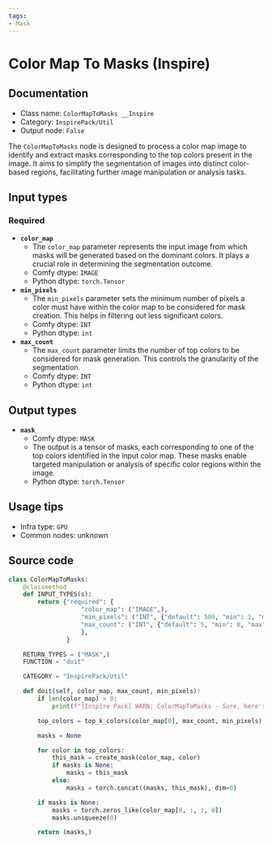 ```yaml
---
tags:
- Mask
---
```


# Color Map To Masks (Inspire)
## Documentation
- Class name: `ColorMapToMasks __Inspire`
- Category: `InspirePack/Util`
- Output node: `False`

The `ColorMapToMasks` node is designed to process a color map image to identify and extract masks corresponding to the top colors present in the image. It aims to simplify the segmentation of images into distinct color-based regions, facilitating further image manipulation or analysis tasks.
## Input types
### Required
- **`color_map`**
    - The `color_map` parameter represents the input image from which masks will be generated based on the dominant colors. It plays a crucial role in determining the segmentation outcome.
    - Comfy dtype: `IMAGE`
    - Python dtype: `torch.Tensor`
- **`min_pixels`**
    - The `min_pixels` parameter sets the minimum number of pixels a color must have within the color map to be considered for mask creation. This helps in filtering out less significant colors.
    - Comfy dtype: `INT`
    - Python dtype: `int`
- **`max_count`**
    - The `max_count` parameter limits the number of top colors to be considered for mask generation. This controls the granularity of the segmentation.
    - Comfy dtype: `INT`
    - Python dtype: `int`
## Output types
- **`mask`**
    - Comfy dtype: `MASK`
    - The output is a tensor of masks, each corresponding to one of the top colors identified in the input color map. These masks enable targeted manipulation or analysis of specific color regions within the image.
    - Python dtype: `torch.Tensor`
## Usage tips
- Infra type: `GPU`
- Common nodes: unknown


## Source code
```python
class ColorMapToMasks:
    @classmethod
    def INPUT_TYPES(s):
        return {"required": {
                    "color_map": ("IMAGE",),
                    "min_pixels": ("INT", {"default": 500, "min": 1, "max": 0xffffffffffffffff, "step": 1}),
                    "max_count": ("INT", {"default": 5, "min": 0, "max": 1000, "step": 1}),
                    },
                }

    RETURN_TYPES = ("MASK",)
    FUNCTION = "doit"

    CATEGORY = "InspirePack/Util"

    def doit(self, color_map, max_count, min_pixels):
        if len(color_map) > 0:
            print(f"[Inspire Pack] WARN: ColorMapToMasks - Sure, here's the translation: `color_map` can only be a single image. Only the first image will be processed. If you want to utilize the remaining images, convert the Image Batch to an Image List.")

        top_colors = top_k_colors(color_map[0], max_count, min_pixels)

        masks = None

        for color in top_colors:
            this_mask = create_mask(color_map, color)
            if masks is None:
                masks = this_mask
            else:
                masks = torch.concat((masks, this_mask), dim=0)

        if masks is None:
            masks = torch.zeros_like(color_map[0, :, :, 0])
            masks.unsqueeze(0)

        return (masks,)

```
